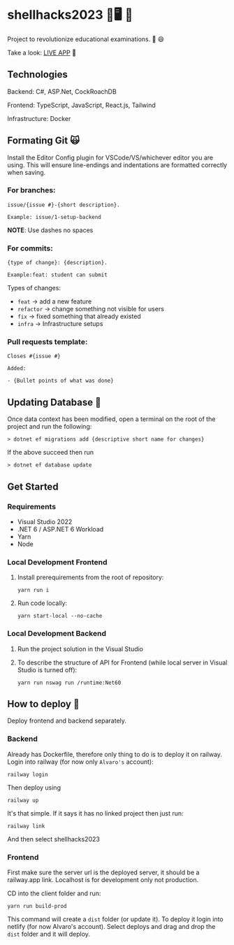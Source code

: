 # shellhacks2023 🐚🖥️ 🤖

Project to revolutionize educational examinations. 📝 😄

Take a look: [LIVE APP](https://quizwhizai.netlify.app/) 🔗

## Technologies

Backend: C#, ASP.Net, CockRoachDB

Frontend: TypeScript, JavaScript, React.js, Tailwind

Infrastructure: Docker

## Formating Git 🙀

Install the Editor Config plugin for VSCode/VS/whichever editor you are using. This will ensure line-endings and indentations are formatted correctly when saving.

### For branches:

    issue/{issue #}-{short description}.

    Example: issue/1-setup-backend

**NOTE**: Use dashes no spaces

### For commits:

    {type of change}: {description}. 
    
    Example:feat: student can submit

Types of changes:

- `feat` -> add a new feature
- `refactor` -> change something not visible for users
- `fix` -> fixed something that already existed
- `infra` -> Infrastructure setups

### Pull requests template:

    Closes #{issue #}

    Added:

    - {Bullet points of what was done}

## Updating Database 💾

Once data context has been modified, open a terminal on the root of the project and run the following:

    > dotnet ef migrations add {descriptive short name for changes}

If the above succeed then run

    > dotnet ef database update

## Get Started 

### Requirements

- Visual Studio 2022
- .NET 6 / ASP.NET 6 Workload
- Yarn
- Node

### Local Development Frontend

1. Install prerequirements from the root of repository:

    `yarn run i`

2. Run code locally:
    
    `yarn start-local --no-cache`

### Local Development Backend

1. Run the project solution in the Visual Studio

2. To describe the structure of API for Frontend (while local server in Visual Studio is turned off):

    `yarn run nswag run /runtime:Net60`

## How to deploy 🚀

Deploy frontend and backend separately.

### Backend

Already has Dockerfile, therefore only thing to do is to deploy it on railway. Login into railway (for now only `Alvaro's` account):

    railway login

Then deploy using

    railway up

It's that simple. If it says it has no linked project then just run:

    railway link

And then select shellhacks2023

### Frontend

First make sure the server url is the deployed server, it should be a railway.app link. Localhost is for development only not production.

CD into the client folder and run:

    yarn run build-prod

This command will create a `dist` folder (or update it). To deploy it login into netlify (for now Alvaro's account). Select deploys and drag and drop the `dist` folder and it will deploy.
